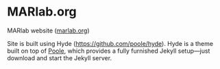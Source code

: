 # MARlab.org

MARlab website ([marlab.org](http://marlab.org/))

Site is built using Hyde (https://github.com/poole/hyde). Hyde is a theme built on top of [Poole](https://github.com/poole/poole), which provides a fully furnished Jekyll setup—just download and start the Jekyll server. 
